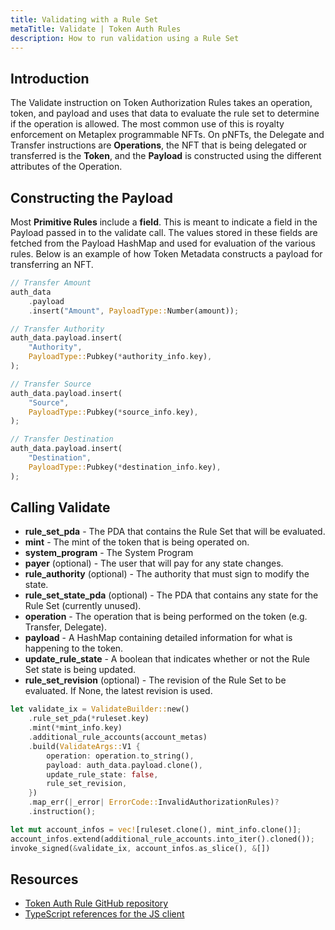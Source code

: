 ```yaml
---
title: Validating with a Rule Set
metaTitle: Validate | Token Auth Rules
description: How to run validation using a Rule Set
---
```


## Introduction
The Validate instruction on Token Authorization Rules takes an operation, token, and payload and uses that data to evaluate the rule set to determine if the operation is allowed. The most common use of this is royalty enforcement on Metaplex programmable NFTs. On pNFTs, the Delegate and Transfer instructions are **Operations**, the NFT that is being delegated or transferred is the **Token**, and the **Payload** is constructed using the different attributes of the Operation.

## Constructing the Payload
Most **Primitive Rules** include a **field**. This is meant to indicate a field in the Payload passed in to the validate call. The values stored in these fields are fetched from the Payload HashMap and used for evaluation of the various rules. Below is an example of how Token Metadata constructs a payload for transferring an NFT.

```rust
// Transfer Amount
auth_data
    .payload
    .insert("Amount", PayloadType::Number(amount));

// Transfer Authority
auth_data.payload.insert(
    "Authority",
    PayloadType::Pubkey(*authority_info.key),
);

// Transfer Source
auth_data.payload.insert(
    "Source",
    PayloadType::Pubkey(*source_info.key),
);

// Transfer Destination
auth_data.payload.insert(
    "Destination",
    PayloadType::Pubkey(*destination_info.key),
);
```

## Calling Validate
- **rule_set_pda** - The PDA that contains the Rule Set that will be evaluated.
- **mint** - The mint of the token that is being operated on.
- **system_program** - The System Program
- **payer** (optional) - The user that will pay for any state changes.
- **rule_authority** (optional) - The authority that must sign to modify the state.
- **rule_set_state_pda** (optional) - The PDA that contains any state for the Rule Set (currently unused).
- **operation** - The operation that is being performed on the token (e.g. Transfer, Delegate).
- **payload** - A HashMap containing detailed information for what is happening to the token.
- **update_rule_state** - A boolean that indicates whether or not the Rule Set state is being updated.
- **rule_set_revision** (optional) - The revision of the Rule Set to be evaluated. If None, the latest revision is used.

```rust
let validate_ix = ValidateBuilder::new()
    .rule_set_pda(*ruleset.key)
    .mint(*mint_info.key)
    .additional_rule_accounts(account_metas)
    .build(ValidateArgs::V1 {
        operation: operation.to_string(),
        payload: auth_data.payload.clone(),
        update_rule_state: false,
        rule_set_revision,
    })
    .map_err(|_error| ErrorCode::InvalidAuthorizationRules)?
    .instruction();

let mut account_infos = vec![ruleset.clone(), mint_info.clone()];
account_infos.extend(additional_rule_accounts.into_iter().cloned());
invoke_signed(&validate_ix, account_infos.as_slice(), &[])
```

## Resources

- [Token Auth Rule GitHub repository](https://github.com/metaplex-foundation/mpl-token-auth-rules)
- [TypeScript references for the JS client](https://mpl-token-auth-rules.typedoc.metaplex.com/)
